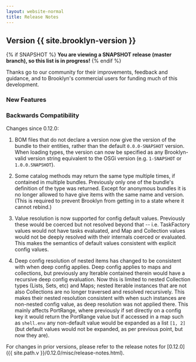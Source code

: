 ```yaml
---
layout: website-normal
title: Release Notes
---
```


## Version {{ site.brooklyn-version }}

{% if SNAPSHOT %}
**You are viewing a SNAPSHOT release (master branch), so this list is in progress!**
{% endif %}

Thanks go to our community for their improvements, feedback and guidance, and
to Brooklyn's commercial users for funding much of this development.

### New Features


### Backwards Compatibility

Changes since 0.12.0:

1. BOM files that do not declare a version now give the version of the bundle to their entities,
   rather than the default `0.0.0-SNAPSHOT` version.
   When loading types, the version can now be specified as any Brooklyn-valid version string
   equivalent to the OSGi version (e.g. `1-SNAPSHOT` or `1.0.0.SNAPSHOT`).

1. Some catalog methods may return the same type multiple times, if contained in multiple bundles.
   Previously only one of the bundle's definition of the type was returned. 
   Except for anonymous bundles it is no longer allowed to have give items with the same name and version.
   (This is required to prevent Brooklyn from getting in to a state where it cannot rebind.)

1. Value resolution is now supported for config default values. Previously these would be coerced but
   not resolved beyond that -- i.e. TaskFactory values would not have tasks evaluated, and Map and
   Collection values would not be deeply resolved with their internals coerced or evaluated.
   This makes the semantics of default values consistent with explicit config values.    

1. Deep config resolution of nested items has changed to be consistent with when deep config applies.
   Deep config applies to maps and collections, but previously any Iterable contained therein
   would have a recursive deep config evaluation. Now this is limited to nested Collection types
   (Lists, Sets, etc) and Maps; nested Iterable instances that are not also Collections are 
   no longer traversed and resolved recursively. This makes their nested resolution consistent 
   with when such instances are non-nested config value, as deep resolution was not applied there.
   This mainly affects PortRange, where previously if set directly on a config key it would return
   the PortRange value but if accessed in a map such as `shell.env` any non-default value would 
   be expanded as a list `[1, 2]` (but default values would not be expanded, as per previous point,
   but now they are). 

For changes in prior versions, please refer to the release notes for 
[0.12.0]({{ site.path.v }}/0.12.0/misc/release-notes.html).
